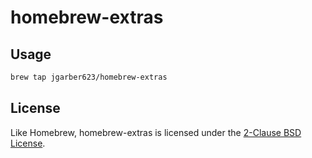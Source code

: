 # homebrew-extras

## Usage

```sh
brew tap jgarber623/homebrew-extras
```

## License

Like Homebrew, homebrew-extras is licensed under the [2-Clause BSD License](https://opensource.org/licenses/BSD-2-Clause).
